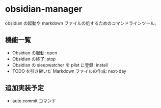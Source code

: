 # obsidian-manager

obsidian の起動や markdown ファイルの処するためのコマンドラインツール。

## 機能一覧

- Obsidian の起動: open
- Obsidian の終了: stop
- Obsidian の sleepwatcher を plist に登録: install
- TODO を引き継いだ Markdown ファイルの作成: next-day

## 追加実装予定

- auto commit コマンド
